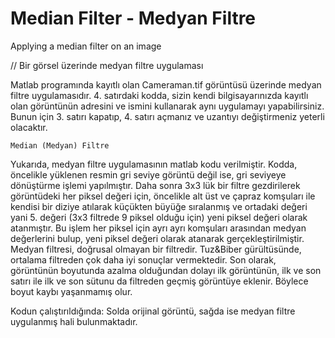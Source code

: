 # Median Filter - Medyan Filtre
Applying a median filter on an image 

// Bir görsel üzerinde medyan filtre uygulaması

Matlab programında kayıtlı olan Cameraman.tif görüntüsü üzerinde medyan filtre uygulamasıdır. 
4. satırdaki kodda, sizin kendi bilgisayarınızda kayıtlı olan görüntünün adresini ve ismini kullanarak aynı uygulamayı yapabilirsiniz.
Bunun için 3. satırı kapatıp, 4. satırı açmanız ve uzantıyı değiştirmeniz yeterli olacaktır.

    Median (Medyan) Filtre

Yukarıda, medyan filtre uygulamasının matlab kodu verilmiştir. Kodda, öncelikle yüklenen resmin gri seviye görüntü değil ise, gri seviyeye dönüştürme işlemi yapılmıştır. Daha sonra 3x3 lük bir filtre gezdirilerek görüntüdeki her piksel değeri için, öncelikle alt üst ve çapraz komşuları ile kendisi bir diziye atılarak küçükten büyüğe sıralanmış ve ortadaki değeri yani 5. değeri (3x3 filtrede 9 piksel olduğu için) yeni piksel değeri olarak atanmıştır. Bu işlem her piksel için ayrı ayrı komşuları arasından medyan değerlerini bulup, yeni piksel değeri olarak atanarak gerçekleştirilmiştir. Medyan filtresi, doğrusal olmayan bir filtredir. Tuz&Biber gürültüsünde, ortalama filtreden çok daha iyi sonuçlar vermektedir. Son olarak, görüntünün boyutunda azalma olduğundan dolayı ilk görüntünün, ilk ve son satırı ile ilk ve son sütunu da filtreden geçmiş görüntüye eklenir. Böylece boyut kaybı yaşanmamış olur.

Kodun çalıştırıldığında:
Solda orijinal görüntü, sağda ise medyan filtre uygulanmış hali bulunmaktadır. 
